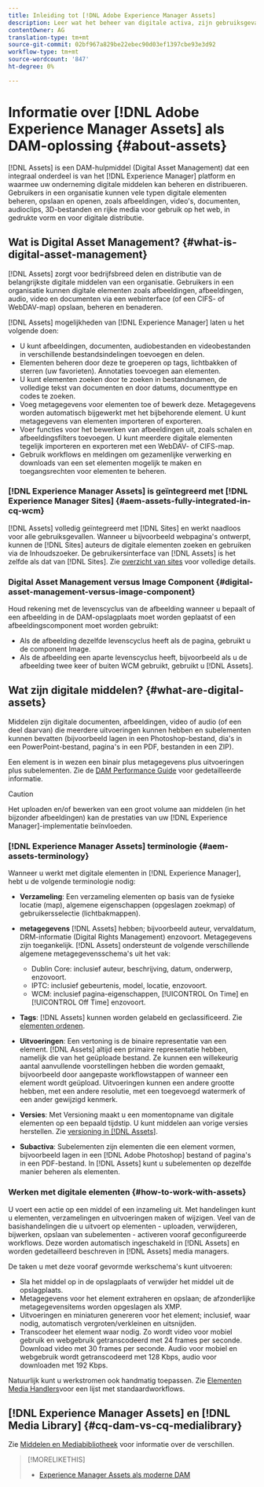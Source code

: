 ```yaml
---
title: Inleiding tot [!DNL Adobe Experience Manager Assets]
description: Leer wat het beheer van digitale activa, zijn gebruiksgevallen, en [!DNL Adobe Experience Manager Asset] aanbieding is.
contentOwner: AG
translation-type: tm+mt
source-git-commit: 02bf967a829be22ebec90d03ef1397cbe93e3d92
workflow-type: tm+mt
source-wordcount: '847'
ht-degree: 0%

---
```



# Informatie over [!DNL Adobe Experience Manager Assets] als DAM-oplossing {#about-assets}

[!DNL Assets] is een DAM-hulpmiddel (Digital Asset Management) dat een integraal onderdeel is van het  [!DNL Experience Manager] platform en waarmee uw onderneming digitale middelen kan beheren en distribueren. Gebruikers in een organisatie kunnen vele typen digitale elementen beheren, opslaan en openen, zoals afbeeldingen, video&#39;s, documenten, audioclips, 3D-bestanden en rijke media voor gebruik op het web, in gedrukte vorm en voor digitale distributie.

## Wat is Digital Asset Management? {#what-is-digital-asset-management}

[!DNL Assets] zorgt voor bedrijfsbreed delen en distributie van de belangrijkste digitale middelen van een organisatie. Gebruikers in een organisatie kunnen digitale elementen zoals afbeeldingen, afbeeldingen, audio, video en documenten via een webinterface (of een CIFS- of WebDAV-map) opslaan, beheren en benaderen.

[!DNL Assets] mogelijkheden van  [!DNL Experience Manager] laten u het volgende doen:

* U kunt afbeeldingen, documenten, audiobestanden en videobestanden in verschillende bestandsindelingen toevoegen en delen.
* Elementen beheren door deze te groeperen op tags, lichtbakken of sterren (uw favorieten). Annotaties toevoegen aan elementen.
* U kunt elementen zoeken door te zoeken in bestandsnamen, de volledige tekst van documenten en door datums, documenttype en codes te zoeken.
* Voeg metagegevens voor elementen toe of bewerk deze. Metagegevens worden automatisch bijgewerkt met het bijbehorende element. U kunt metagegevens van elementen importeren of exporteren.
* Voer functies voor het bewerken van afbeeldingen uit, zoals schalen en afbeeldingsfilters toevoegen. U kunt meerdere digitale elementen tegelijk importeren en exporteren met een WebDAV- of CIFS-map.
* Gebruik workflows en meldingen om gezamenlijke verwerking en downloads van een set elementen mogelijk te maken en toegangsrechten voor elementen te beheren.

### [!DNL Experience Manager Assets] is geïntegreerd met  [!DNL Experience Manager Sites] {#aem-assets-fully-integrated-in-cq-wcm}

[!DNL Assets] volledig geïntegreerd met  [!DNL Sites] en werkt naadloos voor alle gebruiksgevallen. Wanneer u bijvoorbeeld webpagina&#39;s ontwerpt, kunnen de [!DNL Sites] auteurs de digitale elementen zoeken en gebruiken via de Inhoudszoeker. De gebruikersinterface van [!DNL Assets] is het zelfde als dat van [!DNL Sites]. Zie [overzicht van sites](/help/sites-authoring/qg-page-authoring.md) voor volledige details.

<!-- TBD: Update image for branding 

![screen_shot_2012-04-17at15946pm](assets/screen_shot_2012-04-17at15946pm.png) ![screen_shot_2012-04-17at20100pm](assets/screen_shot_2012-04-17at20100pm.png)

Assets managed within [!DNL Experience Manager] DAM can then be accessed via the content finder of WCM:

![screen_shot_2012-04-17at20214pm](assets/screen_shot_2012-04-17at20214pm.png) -->

### Digital Asset Management versus Image Component {#digital-asset-management-versus-image-component}

Houd rekening met de levenscyclus van de afbeelding wanneer u bepaalt of een afbeelding in de DAM-opslagplaats moet worden geplaatst of een afbeeldingscomponent moet worden gebruikt:

* Als de afbeelding dezelfde levenscyclus heeft als de pagina, gebruikt u de component Image.
* Als de afbeelding een aparte levenscyclus heeft, bijvoorbeeld als u de afbeelding twee keer of buiten WCM gebruikt, gebruikt u [!DNL Assets].

## Wat zijn digitale middelen? {#what-are-digital-assets}

Middelen zijn digitale documenten, afbeeldingen, video of audio (of een deel daarvan) die meerdere uitvoeringen kunnen hebben en subelementen kunnen bevatten (bijvoorbeeld lagen in een Photoshop-bestand, dia&#39;s in een PowerPoint-bestand, pagina&#39;s in een PDF, bestanden in een ZIP).

Een element is in wezen een binair plus metagegevens plus uitvoeringen plus subelementen. Zie de [DAM Performance Guide](/help/sites-deploying/assets-performance-sizing.md) voor gedetailleerde informatie.

>[!CAUTION]
>
>Het uploaden en/of bewerken van een groot volume aan middelen (in het bijzonder afbeeldingen) kan de prestaties van uw [!DNL Experience Manager]-implementatie beïnvloeden.

### [!DNL Experience Manager Assets] terminologie  {#aem-assets-terminology}

Wanneer u werkt met digitale elementen in [!DNL Experience Manager], hebt u de volgende terminologie nodig:

* **Verzameling**: Een verzameling elementen op basis van de fysieke locatie (map), algemene eigenschappen (opgeslagen zoekmap) of gebruikersselectie (lichtbakmappen).

* **metagegevens** [!DNL Assets] hebben; bijvoorbeeld auteur, vervaldatum, DRM-informatie (Digital Rights Management) enzovoort. Metagegevens zijn toegankelijk. [!DNL Assets] ondersteunt de volgende verschillende algemene metagegevensschema&#39;s uit het vak:

   * Dublin Core: inclusief auteur, beschrijving, datum, onderwerp, enzovoort.
   * IPTC: inclusief gebeurtenis, model, locatie, enzovoort.
   * WCM: inclusief pagina-eigenschappen, [!UICONTROL On Time] en [!UICONTROL Off Time] enzovoort.

* **Tags**:  [!DNL Assets] kunnen worden gelabeld en geclassificeerd. Zie [elementen ordenen](/help/assets/organize-assets.md).

* **Uitvoeringen**: Een vertoning is de binaire representatie van een element. [!DNL Assets] altijd een primaire representatie hebben, namelijk die van het geüploade bestand. Ze kunnen een willekeurig aantal aanvullende voorstellingen hebben die worden gemaakt, bijvoorbeeld door aangepaste workflowstappen of wanneer een element wordt geüpload. Uitvoeringen kunnen een andere grootte hebben, met een andere resolutie, met een toegevoegd watermerk of een ander gewijzigd kenmerk.

* **Versies**: Met Versioning maakt u een momentopname van digitale elementen op een bepaald tijdstip. U kunt middelen aan vorige versies herstellen. Zie [versioning in [!DNL Assets]](managing-assets-touch-ui.md#asset-versioning).

* **Subactiva**: Subelementen zijn elementen die een element vormen, bijvoorbeeld lagen in een  [!DNL Adobe Photoshop] bestand of pagina&#39;s in een PDF-bestand. In [!DNL Assets] kunt u subelementen op dezelfde manier beheren als elementen.

### Werken met digitale elementen {#how-to-work-with-assets}

U voert een actie op een middel of een inzameling uit. Met handelingen kunt u elementen, verzamelingen en uitvoeringen maken of wijzigen. Veel van de basishandelingen die u uitvoert op elementen - uploaden, verwijderen, bijwerken, opslaan van subelementen - activeren vooraf geconfigureerde workflows. Deze worden automatisch ingeschakeld in [!DNL Assets] en worden gedetailleerd beschreven in [!DNL Assets] media managers.

De taken u met deze vooraf gevormde werkschema&#39;s kunt uitvoeren:

* Sla het middel op in de opslagplaats of verwijder het middel uit de opslagplaats.
* Metagegevens voor het element extraheren en opslaan; de afzonderlijke metagegevensitems worden opgeslagen als XMP.
* Uitvoeringen en miniaturen genereren voor het element; inclusief, waar nodig, automatisch vergroten/verkleinen en uitsnijden.
* Transcodeer het element waar nodig. Zo wordt video voor mobiel gebruik en webgebruik getranscodeerd met 24 frames per seconde. Download video met 30 frames per seconde. Audio voor mobiel en webgebruik wordt getranscodeerd met 128 Kbps, audio voor downloaden met 192 Kbps.

Natuurlijk kunt u werkstromen ook handmatig toepassen. Zie [Elementen Media Handlers](media-handlers.md)voor een lijst met standaardworkflows.

## [!DNL Experience Manager Assets] en  [!DNL Media Library] {#cq-dam-vs-cq-medialibrary}

Zie [Middelen en Mediabibliotheek](medialibrary.md) voor informatie over de verschillen.

>[!MORELIKETHIS]
>
>* [Experience Manager Assets als moderne DAM](https://www.youtube.com/embed/PBwQqZgC-yo)

